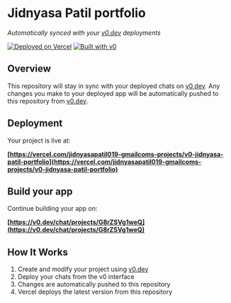 # Jidnyasa Patil portfolio

*Automatically synced with your [v0.dev](https://v0.dev) deployments*

[![Deployed on Vercel](https://img.shields.io/badge/Deployed%20on-Vercel-black?style=for-the-badge&logo=vercel)](https://vercel.com/jidnyasapatil019-gmailcoms-projects/v0-jidnyasa-patil-portfolio)
[![Built with v0](https://img.shields.io/badge/Built%20with-v0.dev-black?style=for-the-badge)](https://v0.dev/chat/projects/G8rZSVg1weQ)

## Overview

This repository will stay in sync with your deployed chats on [v0.dev](https://v0.dev).
Any changes you make to your deployed app will be automatically pushed to this repository from [v0.dev](https://v0.dev).

## Deployment

Your project is live at:

**[https://vercel.com/jidnyasapatil019-gmailcoms-projects/v0-jidnyasa-patil-portfolio](https://vercel.com/jidnyasapatil019-gmailcoms-projects/v0-jidnyasa-patil-portfolio)**

## Build your app

Continue building your app on:

**[https://v0.dev/chat/projects/G8rZSVg1weQ](https://v0.dev/chat/projects/G8rZSVg1weQ)**

## How It Works

1. Create and modify your project using [v0.dev](https://v0.dev)
2. Deploy your chats from the v0 interface
3. Changes are automatically pushed to this repository
4. Vercel deploys the latest version from this repository
